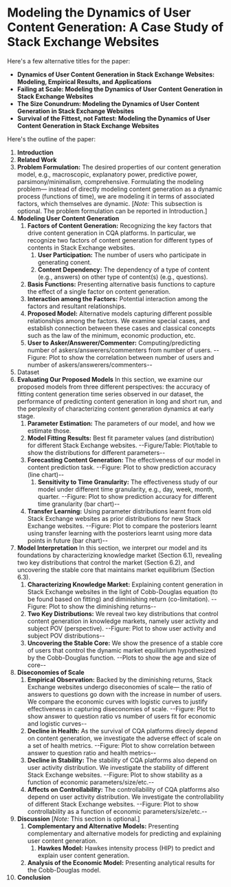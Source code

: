# Modeling the Dynamics of User Content Generation: A Case Study of Stack Exchange Websites
Here's a few alternative titles for the paper:
- **Dynamics of User Content Generation in Stack Exchange Websites: Modeling, Empirical Results, and Applications**
- **Failing at Scale: Modeling the Dynamics of User Content Generation in Stack Exchange Websites**
- **The Size Conundrum: Modeling the Dynamics of User Content Generation in Stack Exchange Websites**
- **Survival of the Fittest, not Fattest: Modeling the Dynamics of User Content Generation in Stack Exchange Websites**


Here's the outline of the paper:
1. **Introduction**
2. **Related Work**
1. **Problem Formulation:** The desired properties of our content generation model, e.g., macroscopic, explanatory power, predictive power, parsimony/minimalism, comprehensive. Formulating the modeling problem— instead of directly modeling content generation as a dynamic process (functions of time), we are modeling it in terms of associated factors, which themselves are dynamic.  [*Note:* This subsection is optional. The problem formulation can be reported in Introduction.]
4. **Modeling User Content Generation**
   1. **Factors of Content Generation:** Recognizing the key factors that drive content generation in CQA platforms. In particular, we recognize two factors of content generation for different types of contents in Stack Exchange websites.
       1. **User Participation:** The number of users who participate in generating conent.
       2. **Content Dependency:**  The dependency of a type of content (e.g., answers) on other type of content(s) (e.g., questions).
   2. **Basis Functions:** Presenting alternative basis functions to capture the effect of a single factor on content generation.
   3. **Interaction among the Factors:** Potential interaction among the factors and resultant relationships.
   4. **Proposed Model:** Alternative models capturing different possible relationships among the factors. We examine special cases, and establish connection between these cases and classical concepts such as the law of the minimum, economic production, etc.
   5. **User to Asker/Answerer/Commenter:** Computing/predicting number of askers/answerers/commenters from number of users. --Figure: Plot to show the correlation between number of users and number of askers/answerers/commenters--
5. Dataset
6. **Evaluating Our Proposed Models**
In this section, we examine our proposed models from three different perspectives: the accuracy of fitting content generation time series observed in our dataset, the performance of predicting content generation in long and short run, and the perplexity of characterizing content generation dynamics at early stage.
   1. **Parameter Estimation:** The parameters of our model, and how we estimate those.
   2. **Model Fitting Results:** Best fit parameter values (and distribution) for different Stack Exchange websites. --Figure/Table: Plot/table to show the distributions for different parameters--
   3. **Forecasting Content Generation:** The effectiveness of our model in content prediction task. --Figure: Plot to show prediction accuracy (line chart)--
       1. **Sensitivity to Time Granularity:** The effectiveness study of our model under different time granularity, e.g., day, week, month, quarter. --Figure: Plot to show prediction accuracy for different time granularity (bar chart)--
   4. **Transfer Learning:** Using parameter distributions learnt from old Stack Exchange websites as prior distributions for new Stack Exchange websites. --Figure: Plot to compare the posteriors learnt using transfer learning with the posteriors learnt using more data points in future (bar chart)--
7. **Model Interpretation**
In this section, we interpret our model and its foundations by characterizing knowledge market (Section 6.1), revealing two key distributions that control the market (Section 6.2), and uncovering the stable core that maintains market equilibrium (Section 6.3).
   1. **Characterizing Knowledge Market:** Explaining content generation in Stack Exchange websites in the light of Cobb-Douglas equation (to be found based on fitting) and diminishing return (co-limitation). --Figure: Plot to show the diminishing returns--
   2. **Two Key Distributions:** We reveal two key distributions that control content generation in knowledge markets, namely 
user activity and subject POV (perspective). --Figure: Plot to show user activity and subject POV distributions--
   5. **Uncovering the Stable Core:** We show the presence of a stable core of users that control the dynamic market equilibrium hypothesized by the Cobb-Douglas function. --Plots to show the age and size of core--
8. **Diseconomies of Scale**
   1. **Empirical Observation:** Backed by the diminishing returns, Stack Exchange websites undergo diseconomies of scale— the ratio of answers to questions go down with the increase in number of users. We compare the economic curves with logistic curves to justify effectiveness in capturing diseconomies of scale. --Figure: Plot to show answer to question ratio vs number of users fit for economic and logistic curves--
   2. **Decline in Health:** As the survival of CQA platforms direcly depend on content generation, we investigate the adverse effect of scale on a set of health metrics. --Figure: Plot to show correlation between answer to question ratio and health metrics--
   3. **Decline in Stability:** The stability of CQA platforms also depend on user activity distribution. We investigate the stability of different Stack Exchange websites. --Figure: Plot to show stability as a function of economic parameters/size/etc.--
   4. **Affects on Controllability:** The controllability of CQA platforms also depend on user activity distribution. We investigate the controllability of different Stack Exchange websites. --Figure: Plot to show controllability as a function of economic parameters/size/etc.--
9. **Discussion**  [*Note:* This section is optional.]
   1. **Complementary and Alternative Models:** Presenting complementary and alternative models for predicting and explaining user content generation.
       1. **Hawkes Model:** Hawkes intensity process (HIP) to predict and explain user content generation.
   2. **Analysis of the Economic Model:** Presenting analytical results for the Cobb-Douglas model.
10. **Conclusion**
